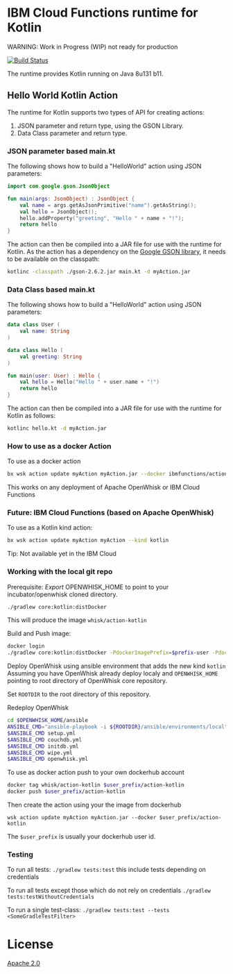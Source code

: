 # IBM Cloud Functions runtime for Kotlin 
WARNING: Work in Progress (WIP) not ready for production

[![Build Status](https://travis-ci.org/ibm-functions/runtime-kotlin.svg?branch=master)](https://travis-ci.org/ibm-functions/runtime-kotlin)

The runtime provides Kotlin running on Java 8u131 b11.

## Hello World Kotlin Action

The runtime for Kotlin supports two types of API for creating actions:  
1. JSON parameter and return type, using the GSON Library.  
2. Data Class parameter and return type.

### JSON parameter based main.kt
The following shows how to build a "HelloWorld" action using JSON parameters:

```kotlin
import com.google.gson.JsonObject

fun main(args: JsonObject) : JsonObject {
    val name = args.getAsJsonPrimitive("name").getAsString();
    val hello = JsonObject();
    hello.addProperty("greeting", "Hello " + name + "!");
    return hello
}
```
The action can then be compiled into a JAR file for use with the runtime for Kotlin. As the action has a dependency on the [Google GSON library](https://github.com/google/gson), it needs to be available on the classpath:
```sh
kotlinc -classpath ./gson-2.6.2.jar main.kt -d myAction.jar
```

### Data Class based main.kt
The following shows how to build a "HelloWorld" action using JSON parameters:

```kotlin
data class User (
    val name: String
)

data class Hello (
    val greeting: String
)

fun main(user: User) : Hello {
    val hello = Hello("Hello " + user.name + "!")
    return hello
}
```
The action can then be compiled into a JAR file for use with the runtime for Kotlin as follows:
```sh
kotlinc hello.kt -d myAction.jar
```

### How to use as a docker Action
To use as a docker action

```sh
bx wsk action update myAction myAction.jar --docker ibmfunctions/action-kotlin
```

This works on any deployment of Apache OpenWhisk or IBM Cloud Functions

### Future: IBM Cloud Functions (based on Apache OpenWhisk)
To use as a Kotlin kind action:

```sh
bx wsk action update myAction myAction --kind kotlin
```

Tip: Not available yet in the IBM Cloud

### Working with the local git repo 
Prerequisite: *Export* OPENWHISK_HOME to point to your incubator/openwhisk cloned directory.

```sh
./gradlew core:kotlin:distDocker
```

This will produce the image `whisk/action-kotlin`

Build and Push image:

```sh
docker login 
./gradlew core:kotlin:distDocker -PdockerImagePrefix=$prefix-user -PdockerRegistry=docker.io
```

Deploy OpenWhisk using ansible environment that adds the new kind `kotlin`
Assuming you have OpenWhisk already deploy localy and `OPENWHISK_HOME` pointing to root directory of OpenWhisk core repository.

Set `ROOTDIR` to the root directory of this repository.

Redeploy OpenWhisk

```sh
cd $OPENWHISK_HOME/ansible
ANSIBLE_CMD="ansible-playbook -i ${ROOTDIR}/ansible/environments/local"
$ANSIBLE_CMD setup.yml
$ANSIBLE_CMD couchdb.yml
$ANSIBLE_CMD initdb.yml
$ANSIBLE_CMD wipe.yml
$ANSIBLE_CMD openwhisk.yml
```

To use as docker action push to your own dockerhub account

```sh
docker tag whisk/action-kotlin $user_prefix/action-kotlin
docker push $user_prefix/action-kotlin
```

Then create the action using your the image from dockerhub

```
wsk action update myAction myAction.jar --docker $user_prefix/action-kotlin
```

The `$user_prefix` is usually your dockerhub user id.

### Testing


To run all tests: `./gradlew tests:test` this include tests depending on credentials

To run all tests except those which do not rely on credentials `./gradlew tests:testWithoutCredentials`

To run a single test-class: `./gradlew tests:test --tests <SomeGradleTestFilter>`


# License
[Apache 2.0](LICENSE.txt)


